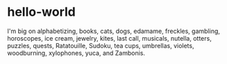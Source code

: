 # hello-world

I'm big on alphabetizing, books, cats, dogs, edamame, freckles, gambling, horoscopes, ice cream, jewelry, kites, last call, musicals, nutella, otters, puzzles, quests, Ratatouille, Sudoku, tea cups, umbrellas, violets, woodburning, xylophones, yuca, and Zambonis.
